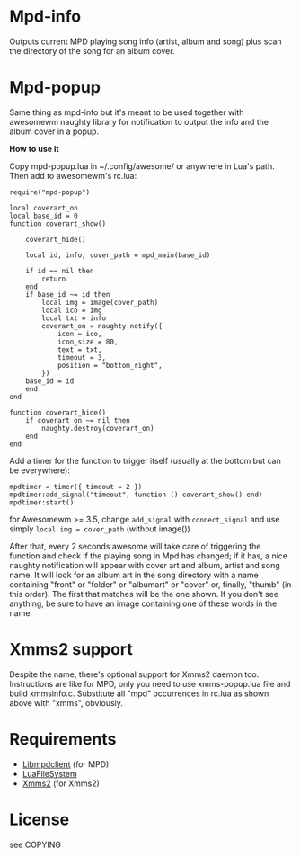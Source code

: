 Mpd-info
=======

Outputs current MPD playing song info (artist, album and song) plus scan 
the directory of the song for an album cover.

Mpd-popup
========

Same thing as mpd-info but it's meant to be used together with awesomewm 
naughty library for notification to output the info and the album cover 
in a popup.

**How to use it**

Copy mpd-popup.lua in ~/.config/awesome/ or anywhere in Lua's path. Then 
add to awesomewm's rc.lua:

	require("mpd-popup")

	local coverart_on
	local base_id = 0
	function coverart_show()

		coverart_hide()

		local id, info, cover_path = mpd_main(base_id)

		if id == nil then
			return
		end
		if base_id ~= id then
			local img = image(cover_path)
			local ico = img
			local txt = info
			coverart_on = naughty.notify({
				icon = ico,
				icon_size = 80,
				text = txt,
				timeout = 3,
				position = "bottom_right",
			})
		base_id = id
		end
	end
	
	function coverart_hide()
		if coverart_on ~= nil then
			naughty.destroy(coverart_on)
		end 
	end

Add a timer for the function to trigger itself (usually at the bottom 
but can be everywhere):

	mpdtimer = timer({ timeout = 2 })
	mpdtimer:add_signal("timeout", function () coverart_show() end)
	mpdtimer:start()

for Awesomewm >= 3.5, change `add_signal` with `connect_signal` and use simply
`local img = cover_path` (without image())

After that, every 2 seconds awesome will take care of triggering the function 
and check if the playing song in Mpd has changed; if it has, a nice 
naughty notification will appear with cover art and album, artist and 
song name. It will look for an album art in the song directory with a 
name containing "front" or "folder" or "albumart" or "cover" or, 
finally, "thumb" (in this order). The first that matches will be the one 
shown. If you don't see anything, be sure to have an image containing 
one of these words in the name.

Xmms2 support
=============

Despite the name, there's optional support for Xmms2 daemon too. Instructions 
are like for MPD, only you need to use xmms-popup.lua file and build xmmsinfo.c. 
Substitute all "mpd" occurrences in rc.lua as shown above with "xmms", 
obviously.

Requirements
===========

* [Libmpdclient](http://sourceforge.net/projects/musicpd/files/libmpdclient/) (for MPD)
* [LuaFileSystem](http://keplerproject.github.com/luafilesystem/)
* [Xmms2](https://xmms2.org/wiki/Main_Page) (for Xmms2)

License
=======

see COPYING

